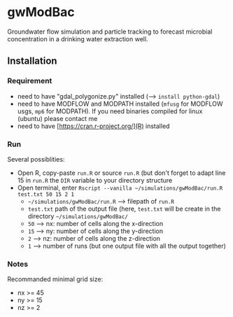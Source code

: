 # gwModBac

Groundwater flow simulation and particle tracking to forecast microbial concentration in a drinking water extraction well.

## Installation

### Requirement
- need to have "gdal_polygonize.py" installed (--> `install python-gdal`)
- need to have MODFLOW and MODPATH installed (`mfusg` for MODFLOW usgs,  `mp6` for MODPATH). If you need binaries compiled for linux (ubuntu) please contact me
- need to have [https://cran.r-project.org/](R) installed

### Run
Several possiblities:

* Open R, copy-paste `run.R` or source `run.R` (but don't forget to adapt line 15 in `run.R` the `DIR` variable to your directory structure
* Open terminal, enter 
    `Rscript --vanilla ~/simulations/gwModBac/run.R test.txt 50 15 2 1`
    * `~/simulations/gwModBac/run.R` --> filepath of `run.R`
    * `test.txt` path of the output file (here, `test.txt` will be create in the directory `~/simulations/gwModBac/`
    * `50` --> nx: number of cells along the x-direction
    * `15` --> ny: number of cells along the y-direction
    * `2` --> nz: number of cells along the z-direction
    * `1` --> number of runs (but one output file with all the output together)
    
### Notes
Recommanded minimal grid size:

* nx >= 45
* ny >= 15
* nz >= 2


